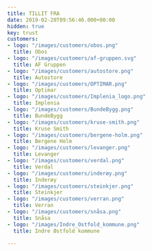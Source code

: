 ```yaml
---
title: TILLIT FRA
date: 2019-02-20T09:56:46.000+00:00
hidden: true
key: trust
customers:
- logo: "/images/customers/obos.png"
  title: Obos
- logo: "/images/customers/af-gruppen.svg"
  title: AF Gruppen
- logo: "/images/customers/autostore.png"
  title: Autostore
- logo: "/images/customers/OPTIMAR.png"
  title: Optimar
- logo: "/images/customers/Implenia_logo.png"
  title: Implenia
- logo: "/images/customers/BundeBygg.png"
  title: BundeBygg
- logo: "/images/customers/kruse-smith.png"
  title: Kruse Smith
- logo: "/images/customers/bergene-holm.png"
  title: Bergene Holm
- logo: "/images/customers/levanger.png"
  title: Levanger
- logo: "/images/customers/verdal.png"
  title: Verdal
- logo: "/images/customers/inderøy.png"
  title: Inderøy
- logo: "/images/customers/steinkjer.png"
  title: Steinkjer
- logo: "/images/customers/verran.png"
  title: Verran
- logo: "/images/customers/snåsa.png"
  title: Snåsa
- logo: "/images/Indre_Ostfold_kommune.png"
  title: Indre Østfold kommune

---
```


